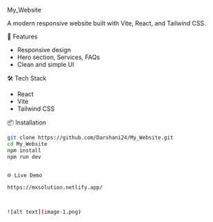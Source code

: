  My_Website

A modern responsive website built with Vite, React, and Tailwind CSS.

 🚀 Features
- Responsive design
- Hero section, Services, FAQs
- Clean and simple UI

🛠️ Tech Stack
- React
- Vite
- Tailwind CSS

 📦 Installation

```bash
git clone https://github.com/Darshani24/My_Website.git
cd My_Website
npm install
npm run dev


🌐 Live Demo

https://mxsolution.netlify.app/



![alt text](image-1.png)